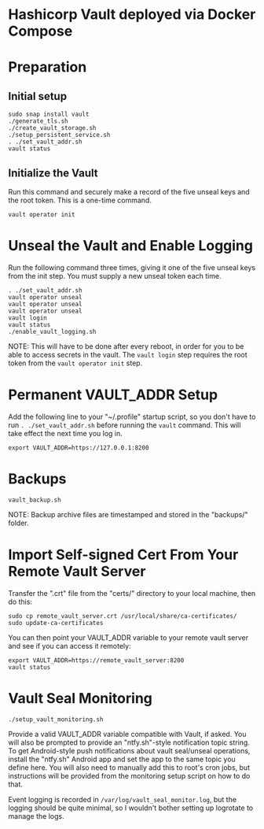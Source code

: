 # Hashicorp Vault deployed via Docker Compose

# Preparation

## Initial setup

```shell
sudo snap install vault
./generate_tls.sh
./create_vault_storage.sh
./setup_persistent_service.sh
. ./set_vault_addr.sh
vault status
```

## Initialize the Vault

Run this command and securely make a record of the five unseal keys and
the root token. This is a one-time command.

```shell
vault operator init
```

# Unseal the Vault and Enable Logging

Run the following command three times, giving it one of the five unseal
keys from the init step. You must supply a new unseal token each time.

```shell
. ./set_vault_addr.sh
vault operator unseal
vault operator unseal
vault operator unseal
vault login
vault status
./enable_vault_logging.sh
```

NOTE: This will have to be done after every reboot, in order for you
to be able to access secrets in the vault. The `vault login` step
requires the root token from the `vault operator init` step.

# Permanent VAULT_ADDR Setup

Add the following line to your "~/.profile" startup script, so you
don't have to run `. ./set_vault_addr.sh` before running the 
`vault` command. This will take effect the next time you log in.

```
export VAULT_ADDR=https://127.0.0.1:8200
```

# Backups

```shell
vault_backup.sh
```

NOTE: Backup archive files are timestamped and stored in the "backups/"
folder.

# Import Self-signed Cert From Your Remote Vault Server

Transfer the ".crt" file from the "certs/" directory to your local
machine, then do this:

```shell
sudo cp remote_vault_server.crt /usr/local/share/ca-certificates/
sudo update-ca-certificates
```

You can then point your VAULT_ADDR variable to your remote vault
server and see if you can access it remotely:

```shell
export VAULT_ADDR=https://remote_vault_server:8200
vault status
```

# Vault Seal Monitoring

```shell
./setup_vault_monitoring.sh
```

Provide a valid VAULT_ADDR variable compatible with Vault, if asked.
You will also be prompted to provide an "ntfy.sh"-style notification
topic string. To get Android-style push notifications about vault
seal/unseal operations, install the "ntfy.sh" Android app and set
the app to the same topic you define here. You will also need to 
manually add this to root's cron jobs, but instructions will be
provided from the monitoring setup script on how to do that. 

Event logging is recorded in `/var/log/vault_seal_monitor.log`, but
the logging should be quite minimal, so I wouldn't bother setting up
logrotate to manage the logs.
